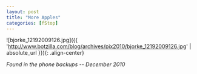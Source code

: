 ```yaml
---
layout: post
title: "More Apples"
categories: [fStop]
---
```



![bjorke_12192009126.jpg]({{ 'http://www.botzilla.com/blog/archives/pix2010/bjorke_12192009126.jpg' | absolute_url }}){: .align-center}


<p class="well"><i>Found in the phone backups -- December 2010</i></p>

